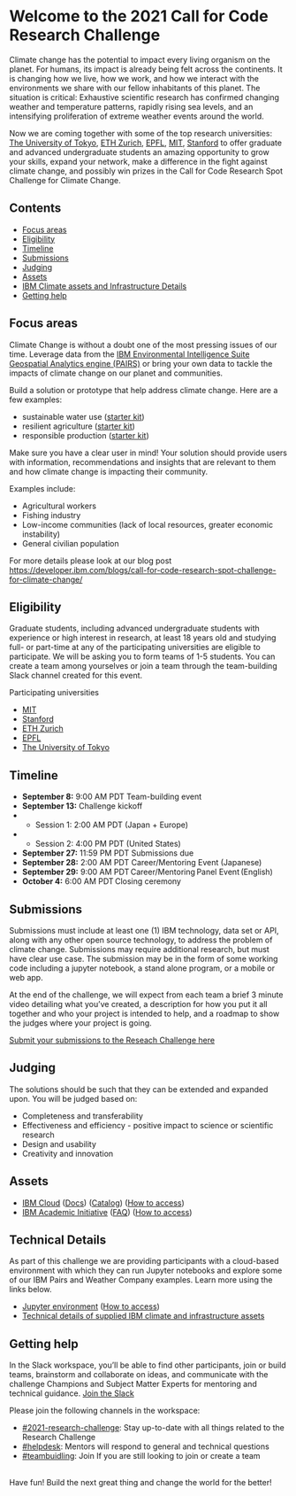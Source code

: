 # Welcome to the 2021 Call for Code Research Challenge

Climate change has the potential to impact every living organism on the planet. For humans, its impact is already being felt across the continents. It is changing how we live, how we work, and how we interact with the environments we share with our fellow inhabitants of this planet. The situation is critical: Exhaustive scientific research has confirmed changing weather and temperature patterns, rapidly rising sea levels, and an intensifying proliferation of extreme weather events around the world.

Now we are coming together with some of the top research universities: [The University of Tokyo](https://www.u-tokyo.ac.jp/en/), [ETH Zurich](https://ethz.ch/en.html), [EPFL](https://www.epfl.ch/en/), [MIT](https://web.mit.edu), [Stanford](https://www.stanford.edu) to offer graduate and advanced undergraduate students an amazing opportunity to grow your skills, expand your network, make a difference in the fight against climate change, and possibly win prizes in the Call for Code Research Spot Challenge for Climate Change.

## Contents
- [Focus areas](#focus-areas)
- [Eligibility](#eligibility)
- [Timeline](#timeline)
- [Submissions](#submissions)
- [Judging](#judging)
- [Assets](#assets)
- [IBM Climate assets and Infrastructure Details](#technical-details)
- [Getting help](#getting-help)


## Focus areas
Climate Change is without a doubt one of the most pressing issues of our time. Leverage data from the [IBM Environmental Intelligence Suite Geospatial Analytics engine (PAIRS)](https://www.ibm.com/uk-en/products/environmental-intelligence-suite) or bring your own data to tackle the impacts of climate change on our planet and communities. 

Build a solution or prototype that help address climate change. Here are a few examples:

- sustainable water use ([starter kit](https://github.com/Call-for-Code/Solution-Starter-Kit-Water-2021/))
- resilient agriculture ([starter kit](https://github.com/Call-for-Code/Solution-Starter-Kit-Production-2021/))
- responsible production ([starter kit](https://github.com/Call-for-Code/Solution-Starter-Kit-Production-2021/))

Make sure you have a clear user in mind! Your solution should provide users with information, recommendations and insights that are relevant to them and how climate change is impacting their community.

Examples include:
- Agricultural workers
- Fishing industry
- Low-income communities (lack of local resources, greater economic instability)
- General civilian population

For more details please look at our blog post
https://developer.ibm.com/blogs/call-for-code-research-spot-challenge-for-climate-change/

## Eligibility

Graduate students, including advanced undergraduate students with experience or high interest in research, at least 18 years old and studying full- or part-time at any of the participating universities are eligible to participate. We will be asking you to form teams of 1-5 students. You can create a team among yourselves or join a team through the team-building Slack channel created for this event.

Participating universities
- [MIT](https://web.mit.edu)
- [Stanford](https://www.stanford.edu)
- [ETH Zurich](https://ethz.ch/en.html)
- [EPFL](https://www.epfl.ch/en/)
- [The University of Tokyo](https://www.u-tokyo.ac.jp/en/)

## Timeline

- **September 8:** 9:00 AM PDT Team-building event  
- **September 13:** Challenge kickoff
- - Session 1:  2:00 AM PDT (Japan + Europe)
- - Session 2:  4:00 PM PDT (United States)
- **September 27:**	11:59 PM PDT Submissions due
- **September 28:**	2:00 AM PDT Career/Mentoring Event (Japanese)
- **September 29:**	9:00 AM PDT Career/Mentoring Panel Event (English)
- **October 4:** 6:00 AM PDT Closing ceremony

## Submissions

Submissions must include at least one (1) IBM technology, data set or API, along with any other open source technology, to address the problem of climate change. Submissions may require additional research, but must have clear use case. The submission may be in the form of some working code including a jupyter notebook,  a stand alone program, or a mobile or web app. 

At the end of the challenge, we will expect from each team a brief 3 minute video detailing what you’ve created, a description for how you put it all together and who your project is intended to help, and a roadmap to show the judges where your project is going.

[Submit your submissions to the Reseach Challenge here](https://callforcode.typeform.com/to/etYsVC29)

## Judging

The solutions should be such that they can be extended and expanded upon. You will be judged based on:
- Completeness and transferability
- Effectiveness and efficiency - positive impact to science or scientific research
- Design and usability
- Creativity and innovation

## Assets

- [IBM Cloud](https://cloud.ibm.com) ([Docs](https://cloud.ibm.com/docs)) ([Catalog](https://cloud.ibm.com/catalog)) ([How to access](/how-to/how-to-access-ibm-cloud/how-to-access-ibm-cloud.md))
- [IBM Academic Initiative](https://ibm.com/academic) ([FAQ](https://www.ibm.com/academic/faqs/faqs)) ([How to access](/how-to/how-to-access-the-ibm-academic-initiative/how-to-access-the-ibm-academic-initiative.md))

## Technical Details
As part of this challenge we are providing participants with a cloud-based environment with which they can run Jupyter notebooks and explore some of our IBM Pairs and Weather Company examples.  Learn more using the links below.
- [Jupyter environment](https://ibm.biz/cfcnotebook) ([How to access](/jupyter-platform/how-to-access.md))
- [Technical details of supplied IBM climate and infrastructure assets](/jupyter-platform/readme.md)

## Getting help

In the Slack workspace, you’ll be able to find other participants, join or build teams, brainstorm and collaborate on ideas, and communicate with the challenge Champions and Subject Matter Experts for mentoring and technical guidance. [Join the Slack](https://join.slack.com/t/callforcode-research/shared_invite/zt-vkxbdj50-qAd4Y4dxxjT~uNBVZAPL0g)

Please join the following channels in the workspace:

- [#2021-research-challenge](https://callforcode-research.slack.com/archives/C02BVGGJDJ7): Stay up-to-date with all things related to the Research Challenge  
- [#helpdesk](https://callforcode-research.slack.com/archives/C02BGJ9U935): Mentors will respond to general and technical questions  
- [#teambuidling](https://callforcode-research.slack.com/archives/C02BV1CDS7K): Join If you are still looking to join or create a team

<br />
Have fun! Build the next great thing and change the world for the better!
